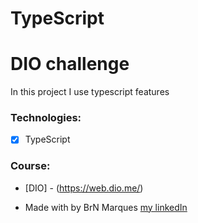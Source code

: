 # TypeScript

<h1>DIO challenge</h1>

<p>In this project I use typescript features</p>

### Technologies:

* [x] TypeScript

### Course:

* [DIO] - (https://web.dio.me/)


* Made with by BrN Marques [my linkedIn](https://www.linkedin.com/in/brunomarques85/)
